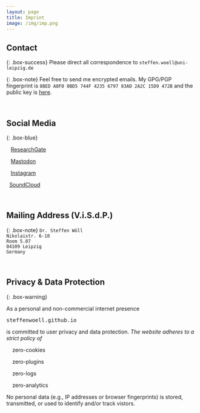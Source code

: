 ```yaml
---
layout: page
title: Imprint
image: /img/imp.png
---
```


## Contact

{: .box-success}
Please direct all correspondence to `steffen.woell@uni-leipzig.de`

{: .box-note}
Feel free to send me encrypted emails. My GPG/PGP fingerprint is `8BED A8F0 0BD5 744F 4235 6797 83AD 2A2C 15D9 472B` and the public key is [here](/doc/sw_pgp_public_key.asc).

<p>&nbsp;</p>

## Social Media

{: .box-blue}
<div><p>
<p><a href="https://www.researchgate.net/profile/Steffen-Woell" target="_blank"><i class="fab fa-researchgate"></i></a>&nbsp;&nbsp;&nbsp;<a href="https://www.researchgate.net/profile/Steffen-Woell" target="_blank">ResearchGate</a></p>
<p><a href="https://mastodon.social/@SteffenWoell" target="_blank"><i class="fab fa-mastodon"></i></a>&nbsp;&nbsp;&nbsp;<a href="https://mastodon.social/@SteffenWoell" target="_blank">Mastodon</a></p>
<p><a href="https://www.instagram.com/streetart_leipzig/" target="_blank"><i class="fab fa-instagram"></i></a>&nbsp;&nbsp;&nbsp;<a href="https://www.instagram.com/streetart_leipzig/" target="_blank">Instagram</a></p>
<p><a href="https://soundcloud.com/w-a_s" target="_blank"><i class="fab fa-soundcloud"></i></a>&nbsp;&nbsp;<a href="https://soundcloud.com/w-a_s" target="_blank">SoundCloud</a></p>
</p></div>

<p>&nbsp;</p>

## Mailing Address (V.i.S.d.P.)

{: .box-note}
`Dr. Steffen Wöll`<br/>
`Nikolaistr. 6-10`<br/>
`Room 5.07`<br/>
`04109 Leipzig`<br/>
`Germany`

<p>&nbsp;</p>

## Privacy & Data Protection

{: .box-warning}
<div>
<p>As a personal and non-commercial internet presence <pre>steffenwoell.github.io</pre> is committed to user privacy and data protection. <em>The website adheres to a strict policy of</em></p>
<p>&nbsp;&nbsp;<i class="fas fa-toggle-on"></i>&nbsp;&nbsp;zero-cookies</p>
<p>&nbsp;&nbsp;<i class="fas fa-toggle-on"></i>&nbsp;&nbsp;zero-plugins</p>
<p>&nbsp;&nbsp;<i class="fas fa-toggle-on"></i>&nbsp;&nbsp;zero-logs</p>
<p>&nbsp;&nbsp;<i class="fas fa-toggle-on"></i>&nbsp;&nbsp;zero-analytics</p>
<p>No personal data (e.g., IP addresses or browser fingerprints) is stored, transmitted, or used to identify and/or track vistors.</p>
</div>

